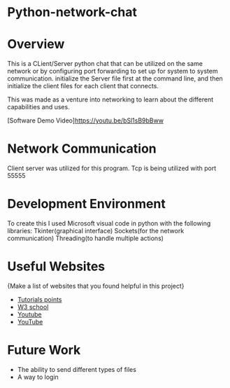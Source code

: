 # Python-network-chat
# Overview

This is a CLient/Server python chat that can be utilized on the same network or by configuring port forwarding to set up for system to system communication.
initialize the Server file first at the command line, and then initialize the client files for each client that connects.

This was made as a venture into networking to learn about the different capabilities and uses.

[Software Demo Video]https://youtu.be/bSl1sB9bBww

# Network Communication

Client server was utilized for this program.
Tcp is being utilized with port 55555


# Development Environment

To create this I used Microsoft visual code in python with the following libraries:
Tkinter(graphical interface)
Sockets(for the network communication)
Threading(to handle multiple actions)

# Useful Websites

{Make a list of websites that you found helpful in this project}
* [Tutorials points](https://www.tutorialspoint.com/python/python_networking.htm)
* [W3 school](https://www.w3schools.in/python-tutorial/network-programming/)
* [Youtube](https://www.youtube.com/watch?v=FGdiSJakIS4)
* [YouTube](https://www.youtube.com/watch?v=sopNW98CRag)

# Future Work

* The ability to send different types of files
* A way to login
